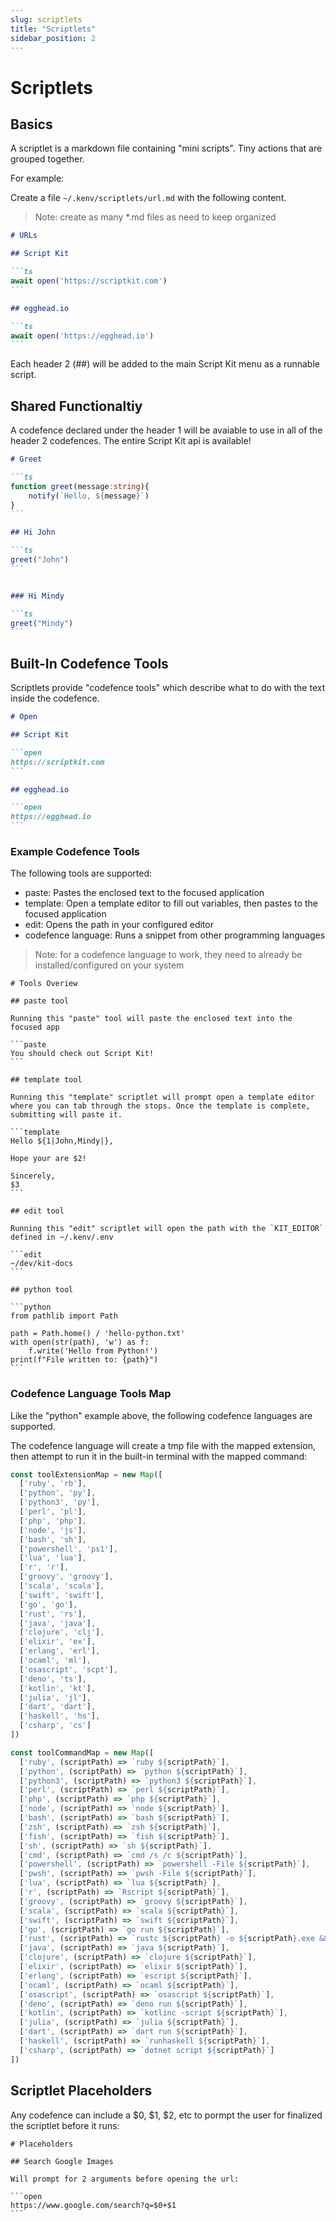 ```yaml
---
slug: scriptlets
title: "Scriptlets"
sidebar_position: 2
---
```


# Scriptlets

## Basics

A scriptlet is a markdown file containing "mini scripts". Tiny actions that are grouped together.

For example:

Create a file `~/.kenv/scriptlets/url.md` with the following content.

> Note: create as many *.md files as need to keep organized

~~~markdown
# URLs

## Script Kit

```ts
await open('https://scriptkit.com')
```

## egghead.io

```ts
await open('https://egghead.io')
```
~~~

Each header 2 (##) will be added to the main Script Kit menu as a runnable script.

## Shared Functionaltiy

A codefence declared under the header 1 will be avaiable to use in all of the header 2 codefences. The entire Script Kit api is available!

~~~markdown
# Greet

```ts
function greet(message:string){
    notify(`Hello, ${message}`)
}
```

## Hi John

```ts
greet("John")
```


### Hi Mindy

```ts
greet("Mindy")
```
~~~

## Built-In Codefence Tools

Scriptlets provide "codefence tools" which describe what to do with the text inside the codefence.

~~~markdown
# Open

## Script Kit

```open
https://scriptkit.com
```

## egghead.io

```open
https://egghead.io
```
~~~

### Example Codefence Tools

The following tools are supported:

- paste: Pastes the enclosed text to the focused application
- template: Open a template editor to fill out variables, then pastes to the focused application
- edit: Opens the path in your configured editor
- codefence language: Runs a snippet from other programming languages

> Note: for a codefence language to work, they need to already be installed/configured on your system


~~~
# Tools Overiew

## paste tool

Running this "paste" tool will paste the enclosed text into the focused app

```paste
You should check out Script Kit!
```

## template tool

Running this "template" scriptlet will prompt open a template editor where you can tab through the stops. Once the template is complete, submitting will paste it.

```template
Hello ${1|John,Mindy|},

Hope your are $2!

Sincerely,
$3
```

## edit tool

Running this "edit" scriptlet will open the path with the `KIT_EDITOR` defined in ~/.kenv/.env

```edit
~/dev/kit-docs
```

## python tool

```python
from pathlib import Path

path = Path.home() / 'hello-python.txt'
with open(str(path), 'w') as f:
    f.write('Hello from Python!')
print(f"File written to: {path}")
```
~~~

### Codefence Language Tools Map

Like the "python" example above, the following codefence languages are supported.

The codefence language will create a tmp file with the mapped extension, then attempt to run it in the built-in terminal with the mapped command: 

~~~ts
const toolExtensionMap = new Map([
  ['ruby', 'rb'],
  ['python', 'py'],
  ['python3', 'py'],
  ['perl', 'pl'],
  ['php', 'php'],
  ['node', 'js'],
  ['bash', 'sh'],
  ['powershell', 'ps1'],
  ['lua', 'lua'],
  ['r', 'r'],
  ['groovy', 'groovy'],
  ['scala', 'scala'],
  ['swift', 'swift'],
  ['go', 'go'],
  ['rust', 'rs'],
  ['java', 'java'],
  ['clojure', 'clj'],
  ['elixir', 'ex'],
  ['erlang', 'erl'],
  ['ocaml', 'ml'],
  ['osascript', 'scpt'],
  ['deno', 'ts'],
  ['kotlin', 'kt'],
  ['julia', 'jl'],
  ['dart', 'dart'],
  ['haskell', 'hs'],
  ['csharp', 'cs']
])

const toolCommandMap = new Map([
  ['ruby', (scriptPath) => `ruby ${scriptPath}`],
  ['python', (scriptPath) => `python ${scriptPath}`],
  ['python3', (scriptPath) => `python3 ${scriptPath}`],
  ['perl', (scriptPath) => `perl ${scriptPath}`],
  ['php', (scriptPath) => `php ${scriptPath}`],
  ['node', (scriptPath) => `node ${scriptPath}`],
  ['bash', (scriptPath) => `bash ${scriptPath}`],
  ['zsh', (scriptPath) => `zsh ${scriptPath}`],
  ['fish', (scriptPath) => `fish ${scriptPath}`],
  ['sh', (scriptPath) => `sh ${scriptPath}`],
  ['cmd', (scriptPath) => `cmd /s /c ${scriptPath}`],
  ['powershell', (scriptPath) => `powershell -File ${scriptPath}`],
  ['pwsh', (scriptPath) => `pwsh -File ${scriptPath}`],
  ['lua', (scriptPath) => `lua ${scriptPath}`],
  ['r', (scriptPath) => `Rscript ${scriptPath}`],
  ['groovy', (scriptPath) => `groovy ${scriptPath}`],
  ['scala', (scriptPath) => `scala ${scriptPath}`],
  ['swift', (scriptPath) => `swift ${scriptPath}`],
  ['go', (scriptPath) => `go run ${scriptPath}`],
  ['rust', (scriptPath) => `rustc ${scriptPath} -o ${scriptPath}.exe && ${scriptPath}.exe`],
  ['java', (scriptPath) => `java ${scriptPath}`],
  ['clojure', (scriptPath) => `clojure ${scriptPath}`],
  ['elixir', (scriptPath) => `elixir ${scriptPath}`],
  ['erlang', (scriptPath) => `escript ${scriptPath}`],
  ['ocaml', (scriptPath) => `ocaml ${scriptPath}`],
  ['osascript', (scriptPath) => `osascript ${scriptPath}`],
  ['deno', (scriptPath) => `deno run ${scriptPath}`],
  ['kotlin', (scriptPath) => `kotlinc -script ${scriptPath}`],
  ['julia', (scriptPath) => `julia ${scriptPath}`],
  ['dart', (scriptPath) => `dart run ${scriptPath}`],
  ['haskell', (scriptPath) => `runhaskell ${scriptPath}`],
  ['csharp', (scriptPath) => `dotnet script ${scriptPath}`]
])
~~~


## Scriptlet Placeholders

Any codefence can include a $0, $1, $2, etc to pormpt the user for finalized the scriptlet before it runs: 

~~~
# Placeholders

## Search Google Images

Will prompt for 2 arguments before opening the url:

```open
https://www.google.com/search?q=$0+$1
```
~~~